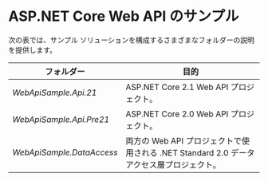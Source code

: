 # <a name="aspnet-core-web-api-sample"></a>ASP.NET Core Web API のサンプル

次の表では、サンプル ソリューションを構成するさまざまなフォルダーの説明を提供します。

|              フォルダー              |                                        目的                                        |
|----------------------------------|---------------------------------------------------------------------------------------|
|   *WebApiSample.Api.21*   |                         ASP.NET Core 2.1 Web API プロジェクト。                          |
| *WebApiSample.Api.Pre21*  |                         ASP.NET Core 2.0 Web API プロジェクト。                          |
| *WebApiSample.DataAccess* | 両方の Web API プロジェクトで使用される .NET Standard 2.0 データ アクセス層プロジェクト。 |

